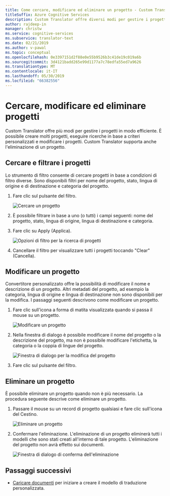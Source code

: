 ```yaml
---
title: Come cercare, modificare ed eliminare un progetto - Custom Translator
titleSuffix: Azure Cognitive Services
description: Custom Translator offre diversi modi per gestire i progetti in modo efficiente. È possibile creare più progetti, eseguire ricerche in base a criteri personalizzati e modificare i progetti. Custom Translator supporta anche l'eliminazione di un progetto.
author: rajdeep-in
manager: christw
ms.service: cognitive-services
ms.subservice: translator-text
ms.date: 02/21/2019
ms.author: v-pawal
ms.topic: conceptual
ms.openlocfilehash: 0e3397151d2f88e0e55b9526b3c41de19c019a6b
ms.sourcegitcommit: 3d4121badd265e99d1177a7c78edfa55ed7a9626
ms.translationtype: MT
ms.contentlocale: it-IT
ms.lasthandoff: 05/30/2019
ms.locfileid: "66382556"
---
```

# <a name="search-edit-and-delete-projects"></a>Cercare, modificare ed eliminare progetti

Custom Translator offre più modi per gestire i progetti in modo efficiente. È possibile creare molti progetti, eseguire ricerche in base a criteri personalizzati e modificare i progetti. Custom Translator supporta anche l'eliminazione di un progetto.  

## <a name="search-and-filter-projects"></a>Cercare e filtrare i progetti

Lo strumento di filtro consente di cercare progetti in base a condizioni di filtro diverse. Sono disponibili filtri per nome del progetto, stato, lingua di origine e di destinazione e categoria del progetto.

1.  Fare clic sul pulsante del filtro.

    ![Cercare un progetto](media/how-to/how-to-search-project.png)

1.  È possibile filtrare in base a uno (o tutti) i campi seguenti: nome del progetto, stato, lingua di origine, lingua di destinazione e categoria.

2.  Fare clic su Apply (Applica).

    ![Opzioni di filtro per la ricerca di progetti](media/how-to/how-to-search-project-filters.png)

3.  Cancellare il filtro per visualizzare tutti i progetti toccando "Clear" (Cancella).


## <a name="edit-a-project"></a>Modificare un progetto

Convertitore personalizzato offre la possibilità di modificare il nome e descrizione di un progetto. Altri metadati del progetto, ad esempio la categoria, lingua di origine e lingua di destinazione non sono disponibili per la modifica. I passaggi seguenti descrivono come modificare un progetto.

1.  Fare clic sull'icona a forma di matita visualizzata quando si passa il mouse su un progetto.

    ![Modificare un progetto](media/how-to/how-to-edit-project.png)

2.  Nella finestra di dialogo è possibile modificare il nome del progetto o la descrizione del progetto, ma non è possibile modificare l'etichetta, la categoria o la coppia di lingue del progetto.

    ![Finestra di dialogo per la modifica del progetto](media/how-to/how-to-edit-project-dialog.png)

3.  Fare clic sul pulsante del filtro.

## <a name="delete-a-project"></a>Eliminare un progetto

È possibile eliminare un progetto quando non è più necessario. La procedura seguente descrive come eliminare un progetto.

1. Passare il mouse su un record di progetto qualsiasi e fare clic sull'icona del Cestino.

   ![Eliminare un progetto](media/how-to/how-to-delete-project.png)

2. Confermare l'eliminazione. L'eliminazione di un progetto eliminerà tutti i modelli che sono stati creati all'interno di tale progetto. L'eliminazione del progetto non avrà effetto sui documenti.

   ![Finestra di dialogo di conferma dell'eliminazione](media/how-to/how-to-delete-project-confirm.png)

## <a name="next-steps"></a>Passaggi successivi

- [Caricare documenti](how-to-upload-document.md) per iniziare a creare il modello di traduzione personalizzata.
